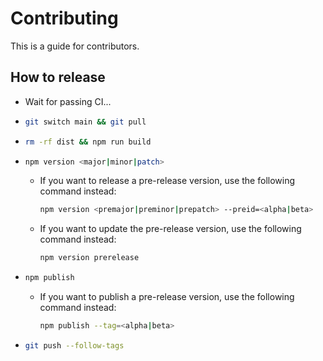 # Contributing

This is a guide for contributors.

## How to release

- Wait for passing CI...
- ```bash
  git switch main && git pull
  ```
- ```bash
  rm -rf dist && npm run build
  ```
- ```bash
  npm version <major|minor|patch>
  ```
  - If you want to release a pre-release version, use the following command instead:
    ```bash
    npm version <premajor|preminor|prepatch> --preid=<alpha|beta>
    ```
  - If you want to update the pre-release version, use the following command instead:
    ```bash
    npm version prerelease
    ```
- ```bash
  npm publish
  ```
  - If you want to publish a pre-release version, use the following command instead:
    ```bash
    npm publish --tag=<alpha|beta>
    ```
- ```bash
  git push --follow-tags
  ```
